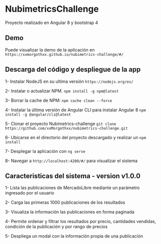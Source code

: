# NubimetricsChallenge

Proyecto realizado en Angular 8 y bootstrap 4

## Demo

Puede visualizar la demo de la aplicación en
`https://xxmorgothxx.github.io/nubimetrics-challenge/#/`

## Descarga del código y despliegue de la app

1- Instalar NodeJS en su ultima versión `https://nodejs.org/es/`

2- Instalar o actualizar NPM. `npm install -g npm@latest`

3- Borrar la cache de NPM: `npm cache clean --force`

4- Instalar la última versión de Angular CLI para instalar Angular 8 
`npm install -g @angular/cli@latest`

5- Clonar el proyecto Nubimetrics-challenge 
`git clone https://github.com/xxMorgothxx/nubimetrics-challenge.git`

6- Ubicarse en el directorio del proyecto descargado y realizar un 
`npm install`

7- Desplegar la aplicación con `ng serve`

8- Navegar a `http://localhost:4200/#/` para visualizar el sistema

## Caracteristicas del sistema - version v1.0.0

1- Lista las publicaciones de MercadoLibre mediante un parámetro ingresado por el usuario

2- Carga las primeras 1000 publicaciones de los resultados

3- Visualiza la información las publicaciones en forma paginada

4- Permite ordenar y filtrar los resultados por precio, cantidades vendidas, condición de la publicación y por rango de precios

5- Despliega un modal con la información propia de una publicación
